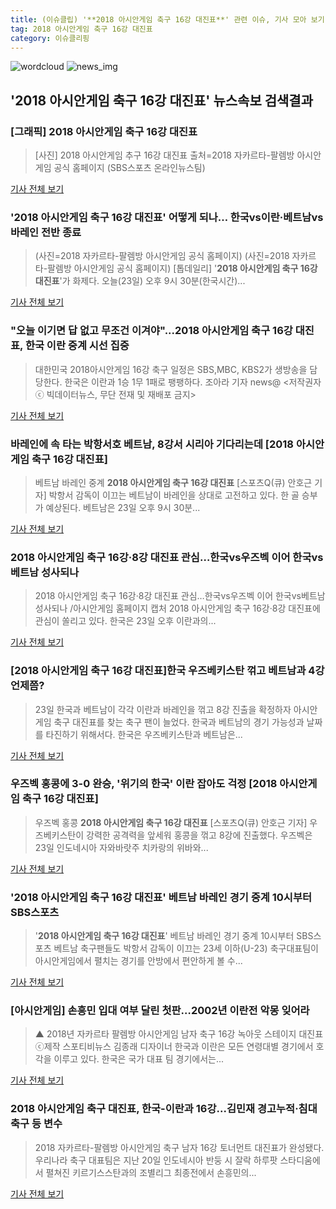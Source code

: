 ```yaml
---
title: (이슈클립) '**2018 아시안게임 축구 16강 대진표**' 관련 이슈, 기사 모아 보기
tag: 2018 아시안게임 축구 16강 대진표
category: 이슈클리핑
---
```

![wordcloud](https://s3.ap-northeast-2.amazonaws.com/lyrics101-wordcloud/2018-08-24-1535036752.png)
![news_img](https://user-images.githubusercontent.com/42597476/44507050-1206f400-a6e4-11e8-8d98-7ffbfebb353f.png)
## **'**2018 아시안게임 축구 16강 대진표**'** 뉴스속보 검색결과
### [그래픽] **2018 아시안게임 축구 16강 대진표**

>[사진] 2018 아시안게임 추구 16강 대진표 출처=2018 자카르타-팔렘방 아시안게임 공식 홈페이지 (SBS스포츠 온라인뉴스팀)    

<a href="https://programs.sbs.co.kr/sports/ag2018/article/56053/S10009184994" target="_blank">기사 전체 보기</a>

### '**2018 아시안게임 축구 16강 대진표**' 어떻게 되나… 한국vs이란·베트남vs바레인 전반 종료

>(사진=2018 자카르타-팔렘방 아시안게임 공식 홈페이지) (사진=2018 자카르타-팔렘방 아시안게임 공식 홈페이지) [톱데일리] '**2018 아시안게임 축구 16강 대진표**'가 화제다. 오늘(23일) 오후 9시 30분(한국시간)...

<a href="http://www.topdaily.kr/news/articleView.html?idxno=54895" target="_blank">기사 전체 보기</a>

### "오늘 이기면 답 없고 무조건 이겨야"...**2018 아시안게임 축구 16강 대진표**, 한국 이란 중계 시선 집중

>대한민국 2018아시안게임 16강 축구 일정은 SBS,MBC, KBS2가 생방송을 담당한다. 한국은 이란과 1승 1무 1패로 팽팽하다. 조아라 기자 news@ <저작권자 ⓒ 빅데이터뉴스, 무단 전재 및 재배포 금지>

<a href="http://www.thebigdata.co.kr/view.php?ud=201808232140253891c2f6b121bc_23" target="_blank">기사 전체 보기</a>

### 바레인에 속 타는 박항서호 베트남, 8강서 시리아 기다리는데 [**2018 아시안게임 축구 16강 대진표**]

>베트남 바레인 중계 **2018 아시안게임 축구 16강 대진표** [스포츠Q(큐) 안호근 기자] 박항서 감독이 이끄는 베트남이 바레인을 상대로 고전하고 있다.  한 골 승부가 예상된다. 베트남은 23일 오후 9시 30분...

<a href="http://www.sportsq.co.kr/news/articleView.html?idxno=299843" target="_blank">기사 전체 보기</a>

### 2018 아시안게임 축구 16강·8강 대진표 관심…한국vs우즈벡 이어 한국vs베트남 성사되나

>2018 아시안게임 축구 16강·8강 대진표 관심…한국vs우즈벡 이어 한국vs베트남 성사되나 /아시안게임 홈페이지 캡처  2018 아시안게임 축구 16강·8강 대진표에 관심이 쏠리고 있다. 한국은 23일 오후 이란과의...

<a href="http://www.kyeongin.com/main/view.php?key=20180823002349236" target="_blank">기사 전체 보기</a>

### [**2018 아시안게임 축구 16강 대진표**]한국 우즈베키스탄 꺾고 베트남과 4강 언제쯤?

>23일 한국과 베트남이 각각 이란과 바레인을 꺾고 8강 진출을 확정하자 아시안게임 축구 대진표를 찾는 축구 팬이 늘었다. 한국과 베트남의 경기 가능성과 날짜를 타진하기 위해서다. 한국은 우즈베키스탄과 베트남은...

<a href="http://www.kookje.co.kr/news2011/asp/newsbody.asp?code=0600&key=20180823.99099011056" target="_blank">기사 전체 보기</a>

### 우즈벡 홍콩에 3-0 완승, '위기의 한국' 이란 잡아도 걱정 [**2018 아시안게임 축구 16강 대진표**]

>우즈벡 홍콩 **2018 아시안게임 축구 16강 대진표** [스포츠Q(큐) 안호근 기자] 우즈베키스탄이 강력한 공격력을 앞세워 홍콩을 꺾고 8강에 진출했다. 우즈벡은 23일 인도네시아 자와바랏주 치카랑의 위바와...

<a href="http://www.sportsq.co.kr/news/articleView.html?idxno=299836" target="_blank">기사 전체 보기</a>

### '**2018 아시안게임 축구 16강 대진표**' 베트남 바레인 경기 중계 10시부터 SBS스포츠

>'**2018 아시안게임 축구 16강 대진표**' 베트남 바레인 경기 중계 10시부터 SBS스포츠 베트남 축구팬들도 박항서 감독이 이끄는 23세 이하(U-23) 축구대표팀이 아시안게임에서 펼치는 경기를 안방에서 편안하게 볼 수...

<a href="http://news20.busan.com/controller/newsController.jsp?newsId=20180823000411" target="_blank">기사 전체 보기</a>

### [아시안게임] 손흥민 입대 여부 달린 첫판…2002년 이란전 악몽 잊어라

>▲ 2018년 자카르타 팔렘방 아시안게임 남자 축구 16강 녹아웃 스테이지 대진표 ⓒ제작 스포티비뉴스 김종래 디자이너 한국과 이란은 모든 연령대별 경기에서 호각을 이루고 있다. 한국은 국가 대표 팀 경기에서는...

<a href="http://www.spotvnews.co.kr/?mod=news&act=articleView&idxno=232655" target="_blank">기사 전체 보기</a>

### 2018 아시안게임 축구 대진표, 한국-이란과 16강...김민재 경고누적·침대축구 등 변수

>2018 자카르타-팔렘방 아시안게임 축구 남자 16강 토너먼트 대진표가 완성됐다. 우리나라 축구 대표팀은 지난 20일 인도네시아 반둥 시 잘락 하루팟 스타디움에서 펼쳐진 키르기스스탄과의 조별리그 최종전에서 손흥민의...

<a href="http://www.kookje.co.kr/news2011/asp/newsbody.asp?code=0600&key=20180822.99099009591" target="_blank">기사 전체 보기</a>


